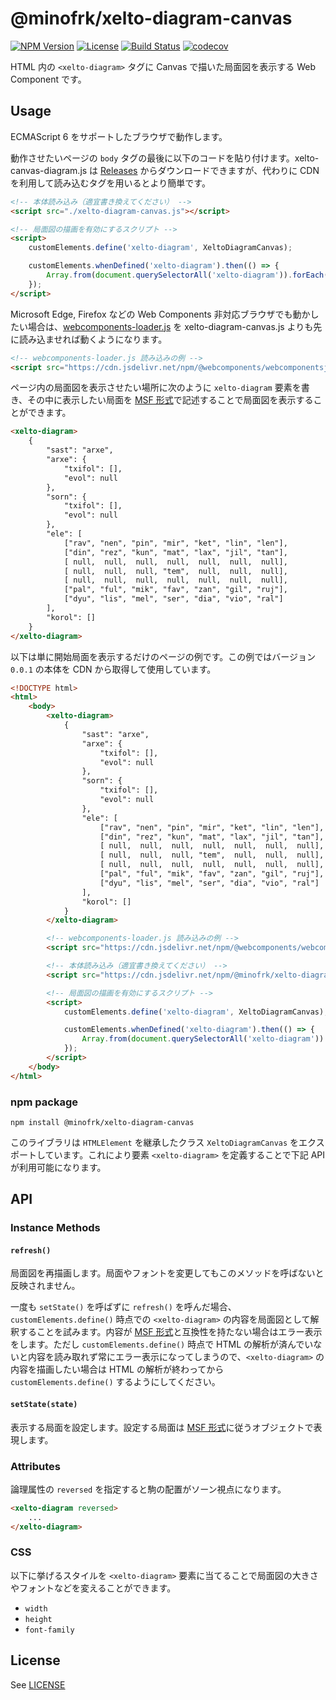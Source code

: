 @minofrk/xelto-diagram-canvas
===============================================================================

[![NPM Version](https://img.shields.io/npm/v/@minofrk/xelto-diagram-canvas.svg?style=flat-square)](https://www.npmjs.com/package/@minofrk/xelto-diagram-canvas)
[![License](https://img.shields.io/github/license/minofrk/xelto-diagram-canvas.js.svg?style=flat-square)](LICENSE)
[![Build Status](https://img.shields.io/travis/com/minofrk/xelto-diagram-canvas.js/master.svg?style=flat-square)](https://travis-ci.com/minofrk/xelto-diagram-canvas.js)
[![codecov](https://img.shields.io/codecov/c/github/minofrk/xelto-diagram-canvas.js.svg?style=flat-square)](https://codecov.io/gh/minofrk/xelto-diagram-canvas.js)

HTML 内の `<xelto-diagram>` タグに Canvas で描いた局面図を表示する Web Component です。

Usage
-------------------------------------------------------------------------------

ECMAScript 6 をサポートしたブラウザで動作します。

動作させたいページの `body` タグの最後に以下のコードを貼り付けます。xelto-canvas-diagram.js は [Releases](https://github.com/minofrk/xelto-diagram-canvas.js/releases) からダウンロードできますが、代わりに CDN を利用して読み込むタグを用いるとより簡単です。

```html
<!-- 本体読み込み（適宜書き換えてください） -->
<script src="./xelto-diagram-canvas.js"></script>

<!-- 局面図の描画を有効にするスクリプト -->
<script>
    customElements.define('xelto-diagram', XeltoDiagramCanvas);

    customElements.whenDefined('xelto-diagram').then(() => {
        Array.from(document.querySelectorAll('xelto-diagram')).forEach(x => x.refresh());
    });
</script>
```

Microsoft Edge, Firefox などの Web Components 非対応ブラウザでも動かしたい場合は、[webcomponents-loader.js](https://www.jsdelivr.com/package/npm/@webcomponents/webcomponentsjs) を xelto-diagram-canvas.js よりも先に読み込ませれば動くようになります。

```html
<!-- webcomponents-loader.js 読み込みの例 -->
<script src="https://cdn.jsdelivr.net/npm/@webcomponents/webcomponentsjs@2.2.10/webcomponents-loader.js" integrity="sha256-Ao3dDPJ8Vd/wf6kjL2MlHNo8vYEeLyvDg8k0njnNS7Y=" crossorigin="anonymous"></script>
```

ページ内の局面図を表示させたい場所に次のように `xelto-diagram` 要素を書き、その中に表示したい局面を [MSF 形式](https://github.com/minofrk/mino-seslax-format)で記述することで局面図を表示することができます。

```html
<xelto-diagram>
    {
        "sast": "arxe",
        "arxe": {
            "txifol": [],
            "evol": null
        },
        "sorn": {
            "txifol": [],
            "evol": null
        },
        "ele": [
            ["rav", "nen", "pin", "mir", "ket", "lin", "len"],
            ["din", "rez", "kun", "mat", "lax", "jil", "tan"],
            [ null,  null,  null,  null,  null,  null,  null],
            [ null,  null,  null, "tem",  null,  null,  null],
            [ null,  null,  null,  null,  null,  null,  null],
            ["pal", "ful", "mik", "fav", "zan", "gil", "ruj"],
            ["dyu", "lis", "mel", "ser", "dia", "vio", "ral"]
        ],
        "korol": []
    }
</xelto-diagram>
```

以下は単に開始局面を表示するだけのページの例です。この例ではバージョン `0.0.1` の本体を CDN から取得して使用しています。

```html
<!DOCTYPE html>
<html>
    <body>
        <xelto-diagram>
            {
                "sast": "arxe",
                "arxe": {
                    "txifol": [],
                    "evol": null
                },
                "sorn": {
                    "txifol": [],
                    "evol": null
                },
                "ele": [
                    ["rav", "nen", "pin", "mir", "ket", "lin", "len"],
                    ["din", "rez", "kun", "mat", "lax", "jil", "tan"],
                    [ null,  null,  null,  null,  null,  null,  null],
                    [ null,  null,  null, "tem",  null,  null,  null],
                    [ null,  null,  null,  null,  null,  null,  null],
                    ["pal", "ful", "mik", "fav", "zan", "gil", "ruj"],
                    ["dyu", "lis", "mel", "ser", "dia", "vio", "ral"]
                ],
                "korol": []
            }
        </xelto-diagram>

        <!-- webcomponents-loader.js 読み込みの例 -->
        <script src="https://cdn.jsdelivr.net/npm/@webcomponents/webcomponentsjs@2.2.10/webcomponents-loader.js" integrity="sha256-Ao3dDPJ8Vd/wf6kjL2MlHNo8vYEeLyvDg8k0njnNS7Y=" crossorigin="anonymous"></script>

        <!-- 本体読み込み（適宜書き換えてください） -->
        <script src="https://cdn.jsdelivr.net/npm/@minofrk/xelto-diagram-canvas@0.0.1/umd/xelto-diagram-canvas.js" integrity="sha256-TMtKhz9JCIPMutuO/a/FPr8yMQIOMN4y/VmCWJjnHO8=" crossorigin="anonymous"></script>

        <!-- 局面図の描画を有効にするスクリプト -->
        <script>
            customElements.define('xelto-diagram', XeltoDiagramCanvas);

            customElements.whenDefined('xelto-diagram').then(() => {
                Array.from(document.querySelectorAll('xelto-diagram')).forEach(x => x.refresh());
            });
        </script>
    </body>
</html>
```

### npm package

```
npm install @minofrk/xelto-diagram-canvas
```

このライブラリは `HTMLElement` を継承したクラス `XeltoDiagramCanvas` をエクスポートしています。これにより要素 `<xelto-diagram>` を定義することで下記 API が利用可能になります。 

API
-------------------------------------------------------------------------------

### Instance Methods

#### `refresh()`

局面図を再描画します。局面やフォントを変更してもこのメソッドを呼ばないと反映されません。

一度も `setState()` を呼ばずに `refresh()` を呼んだ場合、`customElements.define()` 時点での `<xelto-diagram>` の内容を局面図として解釈することを試みます。内容が [MSF 形式](https://github.com/minofrk/mino-seslax-format)と互換性を持たない場合はエラー表示をします。ただし `customElements.define()` 時点で HTML の解析が済んでいないと内容を読み取れず常にエラー表示になってしまうので、`<xelto-diagram>` の内容を描画したい場合は HTML の解析が終わってから `customElements.define()` するようにしてください。

#### `setState(state)`

表示する局面を設定します。設定する局面は [MSF 形式](https://github.com/minofrk/mino-seslax-format)に従うオブジェクトで表現します。

### Attributes

論理属性の `reversed` を指定すると駒の配置がソーン視点になります。

```html
<xelto-diagram reversed>
    ...
</xelto-diagram>
```

### CSS

以下に挙げるスタイルを `<xelto-diagram>` 要素に当てることで局面図の大きさやフォントなどを変えることができます。

- `width`
- `height`
- `font-family`

License
-------------------------------------------------------------------------------

See [LICENSE](LICENSE)
